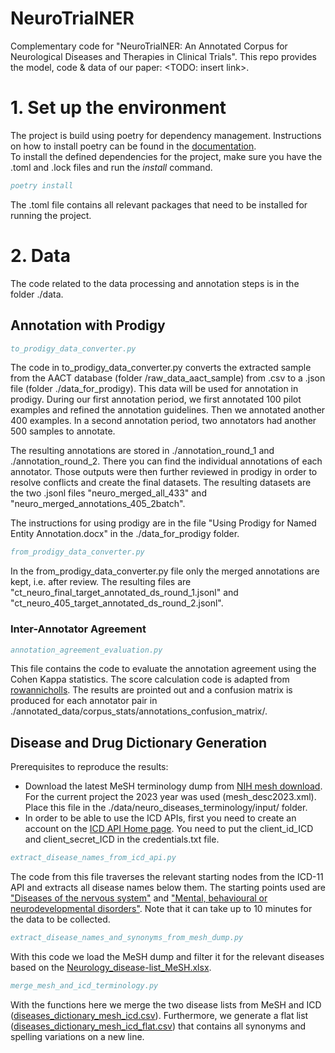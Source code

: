 # NeuroTrialNER
Complementary code for "NeuroTrialNER: An Annotated Corpus for Neurological Diseases and Therapies in Clinical Trials".
This repo provides the model, code & data of our paper: <TODO: insert link>.

# 1. Set up the environment
The project is build using poetry for dependency management. Instructions on how to install poetry can be found in the [documentation](https://python-poetry.org/docs/).  
To install the defined dependencies for the project, make sure you have the .toml and .lock files and run the _install_ command.
```bib
poetry install
```
The .toml file contains all relevant packages that need to be installed for running the project.

# 2. Data
The code related to the data processing and annotation steps is in the folder ./data.
## Annotation with Prodigy
```bib
to_prodigy_data_converter.py
```
The code in to_prodigy_data_converter.py converts the extracted sample from the AACT database (folder /raw_data_aact_sample) from .csv to a .json file (folder ./data_for_prodigy). This data will be used for annotation in prodigy.
During our first annotation period, we first annotated 100 pilot examples and refined the annotation guidelines. Then we annotated another 400 examples. In a second annotation period, two annotators had another 500 samples to annotate.

The resulting annotations are stored in ./annotation_round_1 and ./annotation_round_2. There you can find the individual annotations of each annotator. 
Those outputs were then further reviewed in prodigy in order to resolve conflicts and create the final datasets. The resulting datasets
are the two .jsonl files "neuro_merged_all_433" and "neuro_merged_annotations_405_2batch". 

The instructions for using prodigy are in the file "Using Prodigy for Named Entity Annotation.docx" in the ./data_for_prodigy folder. 
```bib
from_prodigy_data_converter.py
```
In the from_prodigy_data_converter.py file only the merged annotations are kept, i.e. after review. The resulting files are 
"ct_neuro_final_target_annotated_ds_round_1.jsonl" and "ct_neuro_405_target_annotated_ds_round_2.jsonl".

### Inter-Annotator Agreement
```bib
annotation_agreement_evaluation.py
```
This file contains the code to evaluate the annotation agreement using the Cohen Kappa statistics. The score calculation code is adapted
from [rowannicholls](https://rowannicholls.github.io/python/statistics/agreement/cohens_kappa.html). The results are prointed out and a confusion matrix is produced
for each annotator pair in ./annotated_data/corpus_stats/annotations_confusion_matrix/.

## Disease and Drug Dictionary Generation
Prerequisites to reproduce the results:
- Download the latest MeSH terminology dump from [NIH mesh download](https://www.nlm.nih.gov/databases/download/mesh.html). For the current project the 2023 year was used (mesh_desc2023.xml). Place this file in the ./data/neuro_diseases_terminology/input/ folder.
- In order to be able to use the ICD APIs, first you need to create an account on the [ICD API Home page](https://icd.who.int/icdapi). You need to put the client_id_ICD and client_secret_ICD in the credentials.txt file.

```bib
extract_disease_names_from_icd_api.py
```
The code from this file traverses the relevant starting nodes from the ICD-11 API and extracts all disease names below them. The starting points used
are ["Diseases of the nervous system"](https://icd.who.int/browse11/l-m/en#/http%3a%2f%2fid.who.int%2ficd%2fentity%2f1296093776) and ["Mental, behavioural or neurodevelopmental disorders"](https://icd.who.int/browse11/l-m/en#/http%3a%2f%2fid.who.int%2ficd%2fentity%2f334423054).
Note that it can take up to 10 minutes for the data to be collected.

```bib
extract_disease_names_and_synonyms_from_mesh_dump.py
```
With this code we load the MeSH dump and filter it for the relevant diseases based on the [Neurology_disease-list_MeSH.xlsx](data%2Fneuro_diseases_terminology%2Finput%2FNeurology_disease-list_MeSH.xlsx).

```bib
merge_mesh_and_icd_terminology.py
```
With the functions here we merge the two disease lists from MeSH and ICD ([diseases_dictionary_mesh_icd.csv](data%2Fneuro_diseases_terminology%2Foutput%2Fdiseases_dictionary_mesh_icd.csv)). Furthermore, we generate a flat list ([diseases_dictionary_mesh_icd_flat.csv](data%2Fneuro_diseases_terminology%2Foutput%2Fdiseases_dictionary_mesh_icd_flat.csv))
that contains all synonyms and spelling variations on a new line.
